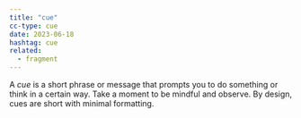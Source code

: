 ```yaml
---
title: "cue"
cc-type: cue
date: 2023-06-18
hashtag: cue
related:
  - fragment
---
```

A *cue* is a short phrase or message that prompts you to do something or think in a certain way. Take a moment to be mindful and observe. By design, cues are short with minimal formatting.